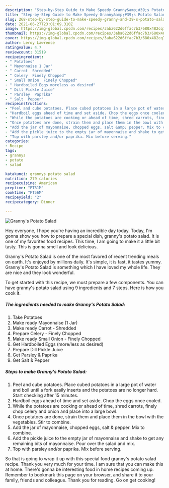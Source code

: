 ```yaml
---
description: "Step-by-Step Guide to Make Speedy Granny&amp;#39;s Potato Salad"
title: "Step-by-Step Guide to Make Speedy Granny&amp;#39;s Potato Salad"
slug: 268-step-by-step-guide-to-make-speedy-granny-and-39-s-potato-salad
date: 2021-06-27T23:01:09.310Z
image: https://img-global.cpcdn.com/recipes/3aba622d6ffac7b3/680x482cq70/grannys-potato-salad-recipe-main-photo.jpg
thumbnail: https://img-global.cpcdn.com/recipes/3aba622d6ffac7b3/680x482cq70/grannys-potato-salad-recipe-main-photo.jpg
cover: https://img-global.cpcdn.com/recipes/3aba622d6ffac7b3/680x482cq70/grannys-potato-salad-recipe-main-photo.jpg
author: Leroy Lawrence
ratingvalue: 4.7
reviewcount: 31519
recipeingredient:
- " Potatoes"
- " Mayonnaise 1 Jar"
- " Carrot  Shredded"
- " Celery  Finely Chopped"
- " Small Onion  Finely Chopped"
- " Hardboiled Eggs moreless as desired"
- " Dill Pickle Juice"
- " Parsley  Paprika"
- " Salt  Pepper"
recipeinstructions:
- "Peel and cube potatoes. Place cubed potatoes in a large pot of water and boil until a fork easily inserts and the potatoes are no longer hard. Start checking after 15 minutes."
- "Hardboil eggs ahead of time and set aside. Chop the eggs once cooled."
- "While the potatoes are cooking or ahead of time, shred carrots, finely chop celery and onion and place into a large bowl."
- "Once potatoes are done, strain them and place them in the bowl with the vegetables. Stir to combine."
- "Add the jar of mayonnaise, chopped eggs, salt &amp; pepper. Mix to combine."
- "Add the pickle juice to the empty jar of mayonnaise and shake to get any remaining bits of mayonnaise. Pour over the salad and mix."
- "Top with parsley and/or paprika. Mix before serving."
categories:
- Recipe
tags:
- grannys
- potato
- salad

katakunci: grannys potato salad 
nutrition: 279 calories
recipecuisine: American
preptime: "PT31M"
cooktime: "PT56M"
recipeyield: "2"
recipecategory: Dinner

---
```



![Granny&#39;s Potato Salad](https://img-global.cpcdn.com/recipes/3aba622d6ffac7b3/680x482cq70/grannys-potato-salad-recipe-main-photo.jpg)

Hey everyone, I hope you're having an incredible day today. Today, I'm gonna show you how to prepare a special dish, granny&#39;s potato salad. It is one of my favorites food recipes. This time, I am going to make it a little bit tasty. This is gonna smell and look delicious.

Granny&#39;s Potato Salad is one of the most favored of recent trending meals on earth. It's enjoyed by millions daily. It's simple, it is fast, it tastes yummy. Granny&#39;s Potato Salad is something which I have loved my whole life. They are nice and they look wonderful.




To get started with this recipe, we must prepare a few components. You can have granny&#39;s potato salad using 9 ingredients and 7 steps. Here is how you cook it.

<!--inarticleads1-->

##### The ingredients needed to make Granny&#39;s Potato Salad:

1. Take  Potatoes
1. Make ready  Mayonnaise (1 Jar)
1. Make ready  Carrot - Shredded
1. Prepare  Celery - Finely Chopped
1. Make ready  Small Onion - Finely Chopped
1. Get  Hardboiled Eggs (more/less as desired)
1. Prepare  Dill Pickle Juice
1. Get  Parsley &amp; Paprika
1. Get  Salt &amp; Pepper




<!--inarticleads2-->

##### Steps to make Granny&#39;s Potato Salad:

1. Peel and cube potatoes. Place cubed potatoes in a large pot of water and boil until a fork easily inserts and the potatoes are no longer hard. Start checking after 15 minutes.
1. Hardboil eggs ahead of time and set aside. Chop the eggs once cooled.
1. While the potatoes are cooking or ahead of time, shred carrots, finely chop celery and onion and place into a large bowl.
1. Once potatoes are done, strain them and place them in the bowl with the vegetables. Stir to combine.
1. Add the jar of mayonnaise, chopped eggs, salt &amp; pepper. Mix to combine.
1. Add the pickle juice to the empty jar of mayonnaise and shake to get any remaining bits of mayonnaise. Pour over the salad and mix.
1. Top with parsley and/or paprika. Mix before serving.




So that is going to wrap it up with this special food granny&#39;s potato salad recipe. Thank you very much for your time. I am sure that you can make this at home. There's gonna be interesting food in home recipes coming up. Remember to bookmark this page on your browser, and share it to your family, friends and colleague. Thank you for reading. Go on get cooking!
